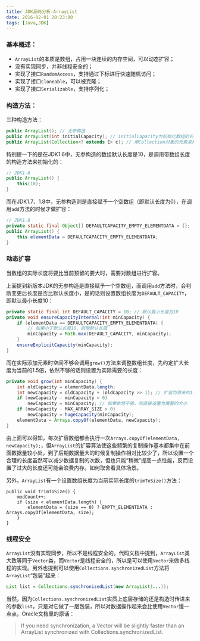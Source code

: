 ```yaml
---
title: JDK源码分析-ArrayList
date: 2016-02-01 20:23:00
tags: [Java,JDK]
---
```


### 基本概述：

- `ArrayList`的本质是数组，占用一块连续的内存空间，可以动态扩容；
- 没有实现同步，并非线程安全的；
- 实现了接口`RandomAccess`，支持通过下标进行快速随机访问；
- 实现了接口`Cloneable`，可以被克隆；
- 实现了接口`Serializable`，支持序列化；

### 构造方法：

三种构造方法：

```java
public ArrayList(); // 无参构造
public ArrayList(int initialCapacity); // initialCapacity为初始化数组的长度大小
public ArrayList(Collection<? extends E> c); // 用Collection对象的元素来构建
```

特别提一下的是在JDK1.6中，无参构造的数组默认长度是10，是调用带数组长度的构造方法来初始化的：

```java
// JDK1.6
public ArrayList() {
    this(10);
}
```

而在JDK1.7、1.8中，无参构造则是直接赋予一个空数组（即默认长度为0），在调用`add`方法的时候才做扩容：

```Java
// JDK1.8
private static final Object[] DEFAULTCAPACITY_EMPTY_ELEMENTDATA = {};
public ArrayList() {
    this.elementData = DEFAULTCAPACITY_EMPTY_ELEMENTDATA;
}
```

### 动态扩容

当数组的实际长度将要比当前预留的要大时，需要对数组进行扩容。

上面提到新版本JDK的无参构造是直接赋予一个空数组，而调用`add`方法时，会判断变更后长度是否比默认长度小，是的话则设置数组长度为`DEFAULT_CAPACITY`，即默认最小长度10：

```java
private static final int DEFAULT_CAPACITY = 10; // 默认最小长度为10
private void ensureCapacityInternal(int minCapacity) {
    if (elementData == DEFAULTCAPACITY_EMPTY_ELEMENTDATA) {
        // 如果小于默认长度10，则取默认长度
        minCapacity = Math.max(DEFAULT_CAPACITY, minCapacity); 
    }
    ensureExplicitCapacity(minCapacity);
}
```

而在实际添加元素时空间不够会调用`grow()`方法来调整数组长度，先约定扩大长度为当前的1.5倍，依然不够的话则设置为实际需要的长度：

```java
private void grow(int minCapacity) {
    int oldCapacity = elementData.length;
    int newCapacity = oldCapacity + (oldCapacity >> 1); // 扩容为原来的1.5倍
    if (newCapacity - minCapacity < 0)
        newCapacity = minCapacity; // 如果依然不够，则直接设置为需要的大小
    if (newCapacity - MAX_ARRAY_SIZE > 0)
        newCapacity = hugeCapacity(minCapacity);
    elementData = Arrays.copyOf(elementData, newCapacity);
}
```

由上面可以得知，每次扩容数组都会执行一次`Arrays.copyOf(elementData, newCapacity);`，但`ArrayList`的扩容算法使这些频繁的复制操作基本都集中在前面数据量较小处，到了后期数据量大的时候复制操作相对比较少了，所以设置一个合理的长度虽然可以减少数据复制的次数，但也只能“稍微”提高一点性能，反而设置了过大的长度还可能会浪费内存。如何取舍看具体场景。

另外，`ArrayList`有一个设置数组长度为当前实际长度的`trimToSize()`方法：

```
public void trimToSize() {
    modCount++;
    if (size < elementData.length) {
        elementData = (size == 0) ? EMPTY_ELEMENTDATA : Arrays.copyOf(elementData, size);
    }
}
```



### 线程安全

`ArrayList`没有实现同步，所以不是线程安全的。代码文档中提到，`ArrayList`类大致等同于`Vector`类，而`Vector`是线程安全的，所以是可以使用`Vector`来做多线程的实现。另外也提到可以使用`Collections.synchronizedList`方法将`ArrayList`“包装”起来：

```java
List list = Collections.synchronizedList(new ArrayList(...));
```

当然，因为`Collections.synchronizedList`实质上底层存储的还是构造时传进来的参数`list`，只是对它做了一层包装，所以对数据操作起来会比使用`Vector`慢一点点。Oracle文档里的原话：

> If you need synchronization, a Vector will be slightly faster than an ArrayList synchronized with Collections.synchronizedList.